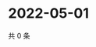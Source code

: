 # 2022-05-01

共 0 条

<!-- BEGIN WEIBO -->
<!-- 最后更新时间 Sun May 01 2022 04:13:23 GMT+0800 (China Standard Time) -->

<!-- END WEIBO -->
